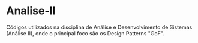 # Analise-II

Códigos utilizados na disciplina de Análise e Desenvolvimento de Sistemas (Análise II), onde o principal foco são os Design Patterns "GoF".
